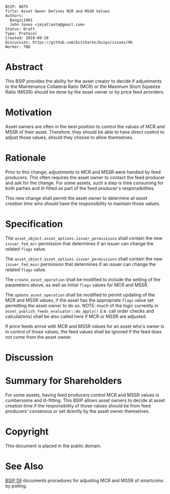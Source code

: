 ```
BSIP: 0075
Title: Asset Owner Defines MCR and MSSR Values
Authors:
  Bangzi1001
  John Jones <jmjatlanta@gmail.com>
Status: Draft
Type: Protocol
Created: 2019-09-19
Discussion: https://github.com/bitshares/bsips/issues/96
Worker: TBD
```

# Abstract
This BSIP provides the ability for the asset creator to decide if adjustments to the Maintenance Collateral Ratio (MCR) or the Maximum Short Squeeze Ratio (MSSR) should be done by the asset owner or by price feed providers.

# Motivation
Asset owners are often in the best position to control the values of MCR and MSSR of their asset. Therefore, they should be able to have direct control to adjust those values, should they choose to allow themselves.

# Rationale
Prior to this change, adjustments to MCR and MSSR were handled by feed producers. This often requires the asset owner to contact the feed producer and ask for the change. For some assets, such a step is time consuming for both parties and ill-fitted as part of the feed producer's responsibilities.

This new change shall permit the asset owner to determine *at asset creation time* who should have the responsibility to maintain those values.

# Specification
The `asset_object.asset_options.issuer_permissions` shall contain the new `issuer_fed_mcr` permission that determines if an issuer can change the related `flags` value.

The `asset_object.asset_options.issuer_permissions` shall contain the new `issuer_fed_mssr` permission that determines if an issuer can change the related `flags` value.

The `create_asset_operation` shall be modified to include the setting of the parameters above, as well as initial `flags` values for MCR and MSSR.

The `update_asset_operation` shall be modified to permit updating of the MCR and MSSR values, if the asset has the appropriate `flags` value set permitting the asset owner to do so. NOTE: much of the logic currently in `asset_publish_feeds_evaluator::do_apply()` (i.e. call order checks and calculations) shall be also called here if MCR or MSSR are adjusted.

If price feeds arrive with MCR and MSSR values for an asset who's owner is in control of those values, the feed values shall be ignored if the feed does not come from the asset owner.

# Discussion

# Summary for Shareholders
For some assets, having feed producers control MCR and MSSR values is cumbersome and ill-fitting. This BSIP allows asset owners to decide at asset creation time if the responsibility of those values should be from feed producers' consensus or set directly by the asset owner themselves.

# Copyright
This document is placed in the public domain.

# See Also
[BSIP 59](https://github.com/bitshares/bsips/blob/master/bsip-0059.md) documents procedures for adjusting MCR and MSSR of smartcoins by polling.
